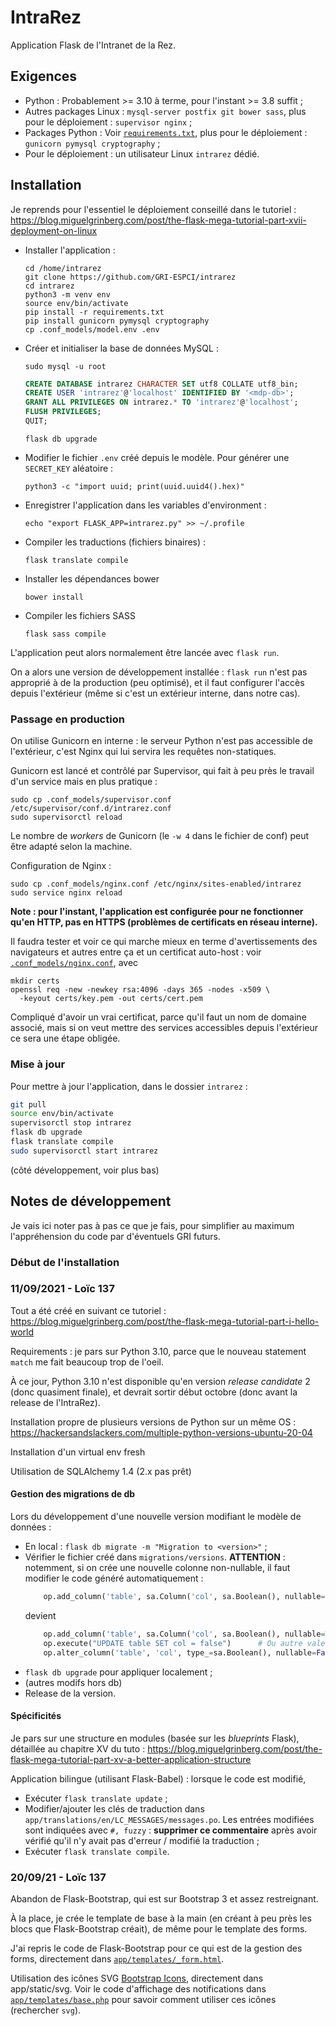 # IntraRez

Application Flask de l'Intranet de la Rez.

## Exigences

* Python : Probablement >= 3.10 à terme, pour l'instant >= 3.8 suffit ;
* Autres packages Linux : ``mysql-server postfix git bower sass``, plus pour le
  déploiement : ``supervisor nginx`` ;
* Packages Python : Voir [`requirements.txt`](requirements.txt), plus pour le
  déploiement : ``gunicorn pymysql cryptography`` ;
* Pour le déploiement : un utilisateur Linux ``intrarez`` dédié.



## Installation

Je reprends pour l'essentiel le déploiement conseillé dans le tutoriel :
https://blog.miguelgrinberg.com/post/the-flask-mega-tutorial-part-xvii-deployment-on-linux

* Installer l'application :

  ```
  cd /home/intrarez
  git clone https://github.com/GRI-ESPCI/intrarez
  cd intrarez
  python3 -m venv env
  source env/bin/activate
  pip install -r requirements.txt
  pip install gunicorn pymysql cryptography
  cp .conf_models/model.env .env
  ```

* Créer et initialiser la base de données MySQL :

  ```
  sudo mysql -u root
  ```
  ```sql
  CREATE DATABASE intrarez CHARACTER SET utf8 COLLATE utf8_bin;
  CREATE USER 'intrarez'@'localhost' IDENTIFIED BY '<mdp-db>';
  GRANT ALL PRIVILEGES ON intrarez.* TO 'intrarez'@'localhost';
  FLUSH PRIVILEGES;
  QUIT;
  ```
  ```
  flask db upgrade
  ```

* Modifier le fichier ``.env`` créé depuis le modèle.
  Pour générer une ``SECRET_KEY`` aléatoire :

  ```
  python3 -c "import uuid; print(uuid.uuid4().hex)"
  ```

* Enregistrer l'application dans les variables d'environment :

  ```
  echo "export FLASK_APP=intrarez.py" >> ~/.profile
  ```

* Compiler les traductions (fichiers binaires) :

  ```
  flask translate compile
  ```

* Installer les dépendances bower

  ```
  bower install
  ```

* Compiler les fichiers SASS

  ```
  flask sass compile
  ```

L'application peut alors normalement être lancée avec ``flask run``.

On a alors une version de développement installée : ``flask run`` n'est pas
approprié à de la production (peu optimisé), et il faut configurer l'accès
depuis l'extérieur (même si c'est un extérieur interne, dans notre cas).


### Passage en production

On utilise Gunicorn en interne : le serveur Python n'est pas accessible de
l'extérieur, c'est Nginx qui lui servira les requêtes non-statiques.

Gunicorn est lancé et contrôlé par Supervisor, qui fait à peu près le travail
d'un service mais en plus pratique :

```
sudo cp .conf_models/supervisor.conf /etc/supervisor/conf.d/intrarez.conf
sudo supervisorctl reload
```

Le nombre de *workers* de Gunicorn (le ``-w 4`` dans le fichier de conf)
peut être adapté selon la machine.

Configuration de Nginx :

```
sudo cp .conf_models/nginx.conf /etc/nginx/sites-enabled/intrarez
sudo service nginx reload
```

**Note : pour l'instant, l'application est configurée pour ne fonctionner
qu'en HTTP, pas en HTTPS (problèmes de certificats en réseau interne).**

Il faudra tester et voir ce qui marche mieux en terme d'avertissements des
navigateurs et autres entre ça et un certificat auto-host : voir
[`.conf_models/nginx.conf`](.conf_models/nginx.conf), avec

```
mkdir certs
openssl req -new -newkey rsa:4096 -days 365 -nodes -x509 \
  -keyout certs/key.pem -out certs/cert.pem
```

Compliqué d'avoir un vrai certificat, parce qu'il faut un nom de domaine
associé, mais si on veut mettre des services accessibles depuis l'extérieur
ce sera une étape obligée.


### Mise à jour

Pour mettre à jour l'application, dans le dossier ``intrarez`` :

```bash
git pull
source env/bin/activate
supervisorctl stop intrarez
flask db upgrade
flask translate compile
sudo supervisorctl start intrarez
```

(côté développement, voir plus bas)



## Notes de développement

Je vais ici noter pas à pas ce que je fais, pour simplifier au maximum
l'appréhension du code par d'éventuels GRI futurs.


### Début de l'installation

### 11/09/2021 - Loïc 137

Tout a été créé en suivant ce tutoriel :
https://blog.miguelgrinberg.com/post/the-flask-mega-tutorial-part-i-hello-world

Requirements : je pars sur Python 3.10, parce que le nouveau statement `match`
me fait beaucoup trop de l'oeil.

À ce jour, Python 3.10 n'est disponible qu'en version *release candidate* 2
(donc quasiment finale), et devrait sortir début octobre (donc avant la
release de l'IntraRez).

Installation propre de plusieurs versions de Python sur un même OS :
https://hackersandslackers.com/multiple-python-versions-ubuntu-20-04

Installation d'un virtual env fresh

Utilisation de SQLAlchemy 1.4 (2.x pas prêt)

#### Gestion des migrations de db

Lors du développement d'une nouvelle version modifiant le modèle de données :
  * En local : ``flask db migrate -m "Migration to <version>"`` ;
  * Vérifier le fichier créé dans ``migrations/versions``.
    **ATTENTION** : notemment, si on crée une nouvelle colonne non-nullable,
    il faut modifier le code généré automatiquement :
    ```py
        op.add_column('table', sa.Column('col', sa.Boolean(), nullable=False))
    ```
    devient
    ```py
        op.add_column('table', sa.Column('col', sa.Boolean(), nullable=True))
        op.execute("UPDATE table SET col = false")      # Ou autre valeur
        op.alter_column('table', 'col', type_=sa.Boolean(), nullable=False)
    ```
  * ``flask db upgrade`` pour appliquer localement ;
  * (autres modifs hors db)
  * Release de la version.


#### Spécificités

Je pars sur une structure en modules (basée sur les *blueprints* Flask),
détaillée au chapitre XV du tuto :
https://blog.miguelgrinberg.com/post/the-flask-mega-tutorial-part-xv-a-better-application-structure


Application bilingue (utilisant Flask-Babel) : lorsque le code est modifié,
* Exécuter ``flask translate update`` ;
* Modifier/ajouter les clés de traduction dans
  ``app/translations/en/LC_MESSAGES/messages.po``. Les entrées modifiées
  sont indiquées avec ``#, fuzzy`` : **supprimer ce commentaire** après
  avoir vérifié qu'il n'y avait pas d'erreur / modifié la traduction ;
* Exécuter ``flask translate compile``.


### 20/09/21 - Loïc 137

Abandon de Flask-Bootstrap, qui est sur Bootstrap 3 et assez restreignant.

À la place, je crée le template de base à la main (en créant à peu près
les blocs que Flask-Bootstrap créait), de même pour le template des forms.

J'ai repris le code de Flask-Bootstrap pour ce qui est de la gestion des
forms, directement dans [`app/templates/_form.html`](app/templates/_form.html).

Utilisation des icônes SVG [Bootstrap Icons](https://icons.getbootstrap.com/),
directement dans app/static/svg. Voir le code d'affichage des notifications
dans [`app/templates/base.php`](app/templates/base.php) pour savoir comment
utiliser ces icônes (rechercher `svg`).
